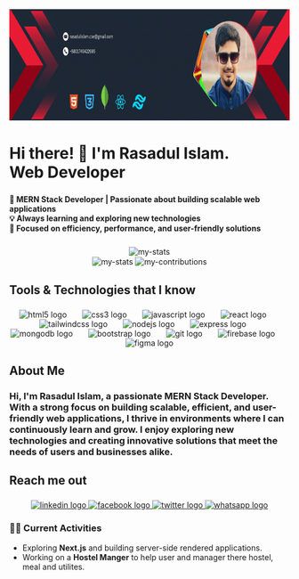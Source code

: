 <div align="center">
  <img height="200" src="https://github.com/Rasadul-Islam/rasadul-islam/blob/main/image/rasadulislam.cse%40gmail.com.gif"  />
</div>

###

<div>
  <h1 align="left">Hi there! 👋 I'm  Rasadul Islam.<br>Web Developer</h1>
</div>

###

<h4 align="left">🚀 MERN Stack Developer | Passionate about building scalable web applications  <br>💡 Always learning and exploring new technologies  <br>🎯 Focused on efficiency, performance, and user-friendly solutions</h4>

###

<div align='center'>
  <img alt="my-stats" align="center" height="180px" src ="https://github-profile-summary-cards.vercel.app/api/cards/profile-details?username=rasadul-islam&theme=radical"/>  
  <div>
    <img alt="my-stats" align="center" height="180px" src ="https://github-readme-stats.vercel.app/api/top-langs/?username=rasadul-islam&langs_count=5&theme=radical"/>
    <img alt="my-contributions" align="center" height="180px" src ="https://github-readme-stats.vercel.app/api?username=rasadul-islam&show_icons=true&theme=radical"/>
  </div>
</div>

###
<!-- skill -->
<h2 align="left">Tools & Technologies that I know</h2>

###

<div align="center">
  <img src="https://cdn.jsdelivr.net/gh/devicons/devicon/icons/html5/html5-original.svg" height="40" alt="html5 logo"  />
  <img width="20" />
  <img src="https://cdn.jsdelivr.net/gh/devicons/devicon/icons/css3/css3-original.svg" height="40" alt="css3 logo"  />
  <img width="20" />
  <img src="https://cdn.jsdelivr.net/gh/devicons/devicon/icons/javascript/javascript-original.svg" height="40" alt="javascript logo"  />
  <img width="20" />
  <img src="https://cdn.jsdelivr.net/gh/devicons/devicon/icons/react/react-original.svg" height="40" alt="react logo"  />
  <img width="20" />
  <img src="https://cdn.simpleicons.org/tailwindcss/06B6D4" height="40" alt="tailwindcss logo"  />
  <img width="20" />
  <img src="https://cdn.jsdelivr.net/gh/devicons/devicon/icons/nodejs/nodejs-original.svg" height="40" alt="nodejs logo"  />
  <img width="20" />
  <img src="https://skillicons.dev/icons?i=express" height="40" alt="express logo"  />
  <img width="20" />
  <img src="https://skillicons.dev/icons?i=mongodb" height="40" alt="mongodb logo"  />
  <img width="20" />
  <img src="https://cdn.jsdelivr.net/gh/devicons/devicon/icons/bootstrap/bootstrap-original.svg" height="40" alt="bootstrap logo"  />
  <img width="20" />
  <img src="https://cdn.jsdelivr.net/gh/devicons/devicon/icons/git/git-original.svg" height="40" alt="git logo"  />
  <img width="20" />
  <img src="https://skillicons.dev/icons?i=firebase" height="40" alt="firebase logo"  />
  <img width="20" />
  <img src="https://skillicons.dev/icons?i=figma" height="40" alt="figma logo"  />
</div>

###
<h2 align="left" >About Me</h2>
<h3>
Hi, I'm Rasadul Islam, a passionate MERN Stack Developer. With a strong focus on building scalable, efficient, and user-friendly web applications, I thrive in environments where I can continuously learn and grow. I enjoy exploring new technologies and creating innovative solutions that meet the needs of users and businesses alike.
</h3>

###

<h2 align="left">Reach me out</h2>

###

<div align="center">
  <a href="https://www.linkedin.com/in/rasadul-islam-sg-gsf/" target="_blank">
    <img src="https://raw.githubusercontent.com/maurodesouza/profile-readme-generator/master/src/assets/icons/social/linkedin/default.svg" width="60" height="40" alt="linkedin logo"  />
  </a>
  <a href="https://www.facebook.com/rasadul.islam.sg.gsf/" target="_blank">
    <img src="https://raw.githubusercontent.com/maurodesouza/profile-readme-generator/master/src/assets/icons/social/facebook/default.svg" width="60" height="40" alt="facebook logo"  />
  </a>
  <a href="https://x.com/rasadul_sggsf" target="_blank">
    <img src="https://raw.githubusercontent.com/maurodesouza/profile-readme-generator/master/src/assets/icons/social/twitter/default.svg" width="60" height="40" alt="twitter logo"  />
  </a>
  <a href="https://wa.me/8801745422695" target="_blank">
    <img src="https://raw.githubusercontent.com/maurodesouza/profile-readme-generator/master/src/assets/icons/social/whatsapp/default.svg" width="60" height="40" alt="whatsapp logo"  />
  </a>
</div>

### 🏃‍♂️ **Current Activities**
- Exploring **Next.js** and building server-side rendered applications.
- Working on a **Hostel Manger** to help user and manager there hostel, meal and utilites.
